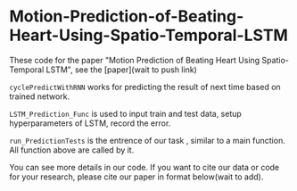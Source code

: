 # Motion-Prediction-of-Beating-Heart-Using-Spatio-Temporal-LSTM
These code for the paper "Motion Prediction of Beating Heart Using Spatio-Temporal LSTM", see the [paper](wait to push link)

`cyclePredictWithRNN` works for predicting the result of next time based on trained network.

`LSTM_Prediction_Func` is used to input train and test data, setup hyperparameters of LSTM, record the error.

`run_PredictionTests` is the entrence of our task , similar to a main function. All function above are called by it.

You can see more details in our code. If you want to cite our data or code for your research, please cite our paper in format below(wait to add).
